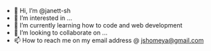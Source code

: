 - 👋 Hi, I’m @janett-sh
- 👀 I’m interested in ...
- 🌱 I’m currently learning how to code and web development
- 💞️ I’m looking to collaborate on ...
- 📫 How to reach me on my email address @ jshomeya@gmail.com

<!---
janett-sh/janett-sh is a ✨ special ✨ repository because its `README.md` (this file) appears on your GitHub profile.
You can click the Preview link to take a look at your changes.
--->
